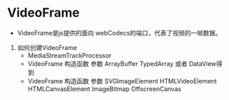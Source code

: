 # VideoFrame 
* VideoFrame是js提供的面向 webCodecs的端口，代表了视频的一帧数据。

1. 如何创建VideoFrame
    - MediaStreamTrackProcessor
    - VideoFrame 构造函数      参数  ArrayBuffer TypedArray 或者 DataView得到
    -  VideoFrame 构造函数      参数  SVGImageElement HTMLVideoElement HTMLCanvasElement ImageBitmap OffscreenCanvas